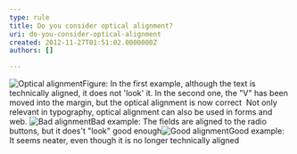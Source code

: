 ```yaml
---
type: rule
title: Do you consider optical alignment?
uri: do-you-consider-optical-alignment
created: 2012-11-27T01:51:02.0000000Z
authors: []

---
```


 ![Optical alignment](http&#58;//www.ssw.com.au/ssw/Standards/Rules/Images/opticalalignment.jpg)Figure: In the first example, although the text is technically aligned, it does not 'look' it. In the second one, the "V" has been moved into the margin, but the optical alignment is now correct   ​
Not only relevant in typography, optical alignment can also be used in forms and web.
![Bad alignment](http&#58;//www.ssw.com.au/ssw/Standards/Rules/Images/bad_opticalalignment.jpg)Bad example: The fields are aligned to the radio buttons, but it does't "look" good enough![Good alignment](http&#58;//www.ssw.com.au/ssw/Standards/Rules/Images/good_opticalalignment.png)Good example: It seems neater, even though it is no longer technically aligned
